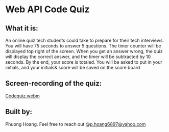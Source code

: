 # Web API Code Quiz

## What it is: 
An online quiz tech students could take to prepare for their tech interviews. You will have 75 seconds to answer 5 questions. The timer counter will be displayed top right of the screen. When you get an answer wrong, the quiz will display the correct answer, and the timer will be subtracted by 10 seconds. By the end, your score is totaled. You will be asked to put in your initials, and your initials& score will be saved on the score board

## Screen-recording of the quiz:

[Codequiz.webm](https://user-images.githubusercontent.com/109717048/209018177-bfd8b700-83e7-4cc5-9772-80c58a8673ec.webm)


## Built by:
Phuong Hoang. Feel free to reach out @p.hoang6897@yahoo.com

